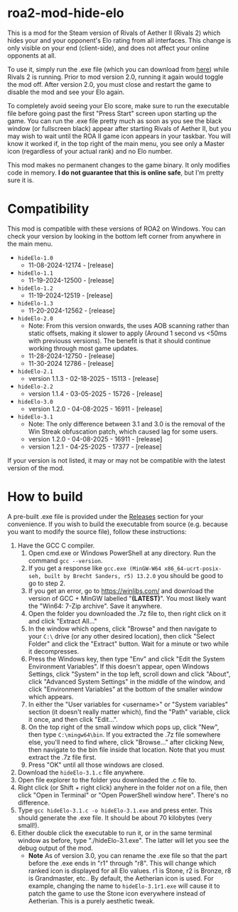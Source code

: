# roa2-mod-hide-elo
This is a mod for the Steam version of Rivals of Aether II (Rivals 2) which hides your and your opponent's Elo rating from all interfaces. This change is only visible on your end (client-side), and does not affect your online opponents at all.

To use it, simply run the .exe file (which you can download from [here](https://github.com/Auride/roa2-mod-hide-elo/releases)) while Rivals 2 is running. Prior to mod version 2.0, running it again would toggle the mod off. After version 2.0, you must close and restart the game to disable the mod and see your Elo again.

To completely avoid seeing your Elo score, make sure to run the executable file before going past the first "Press Start" screen upon starting up the game. You can run the .exe file pretty much as soon as you see the black window (or fullscreen black) appear after starting Rivals of Aether II, but you may wish to wait until the ROA II game icon appears in your taskbar. You will know it worked if, in the top right of the main menu, you see only a Master icon (regardless of your actual rank) and no Elo number.

This mod makes no permanent changes to the game binary. It only modifies code in memory. **I do not guarantee that this is online safe**, but I'm pretty sure it is.

# Compatibility
This mod is compatible with these versions of ROA2 on Windows. You can check your version by looking in the bottom left corner from anywhere in the main menu.
- `hideElo-1.0`
  - 11-08-2024-12174 - [release]
- `hideElo-1.1`
  - 11-19-2024-12500 - [release]
- `hideElo-1.2`
  - 11-19-2024-12519 - [release]
- `hideElo-1.3`
  - 11-20-2024-12562 - [release]
- `hideElo-2.0`
  - Note: From this version onwards, the uses AOB scanning rather than static offsets, making it slower to apply (Around 1 second vs <50ms with previouss versions). The benefit is that it should continue working through most game updates.
  - 11-28-2024-12750 - [release]
  - 11-30-2024 12786 - [release]
- `hideElo-2.1`
  - version 1.1.3 - 02-18-2025 - 15113 - [release]
- `hideElo-2.2`
  - version 1.1.4 - 03-05-2025 - 15726 - [release]
- `hideElo-3.0`
  - version 1.2.0 - 04-08-2025 - 16911 - [release]
- `hideElo-3.1`
  - Note: The only difference between 3.1 and 3.0 is the removal of the Win Streak obfuscation patch, which caused lag for some users.
  - version 1.2.0 - 04-08-2025 - 16911 - [release]
  - version 1.2.1 - 04-25-2025 - 17377 - [release]


If your version is not listed, it may or may not be compatible with the latest version of the mod.

# How to build
A pre-built .exe file is provided under the [Releases](https://github.com/Auride/roa2-mod-hide-elo/releases) section for your convenience. If you wish to build the executable from source (e.g. because you want to modify the source file), follow these instructions:
1. Have the GCC C compiler.
   1. Open cmd.exe or Windows PowerShell at any directory. Run the command `gcc --version`.
   2. If you get a response like `gcc.exe (MinGW-W64 x86_64-ucrt-posix-seh, built by Brecht Sanders, r5) 13.2.0` you should be good to go to step 2.
   3. If you get an error, go to https://winlibs.com/ and download the version of GCC + MinGW labelled "**(LATEST)**". You most likely want the "Win64: 7-Zip archive". Save it anywhere.
   4. Open the folder you downloaded the .7z file to, then right click on it and click "Extract All..."
   5. In the window which opens, click "Browse" and then navigate to your `C:\` drive (or any other desired location), then click "Select Folder" and click the "Extract" button. Wait for a minute or two while it decompresses.
   6. Press the Windows key, then type "Env" and click "Edit the System Environment Variables". If this doesn't appear, open Windows Settings, click "System" in the top left, scroll down and click "About", click "Advanced System Settings" in the middle of the window, and click "Environment Variables" at the bottom of the smaller window which appears.
   7. In either the "User variables for &lt;username&gt;" or "System variables" section (it doesn't really matter which), find the "Path" variable, click it once, and then click "Edit...".
   9. On the top right of the small window which pops up, click "New", then type `C:\mingw64\bin`. If you extracted  the .7z file somewhere else, you'll need to find where, click "Browse..." after clicking New, then navigate to the bin file inside that location. Note that you must extract the .7z file first.
   10. Press "OK" until all those windows are closed.
2. Download the `hideElo-3.1.c` file anywhere.
3. Open file explorer to the folder you downloaded the .c file to.
4. Right click (or Shift + right click) anyhere in the folder *not* on a file, then click "Open in Terminal" or "Open PowerShell window here". There's no difference.
5. Type `gcc hideElo-3.1.c -o hideElo-3.1.exe` and press enter. This should generate the .exe file. It should be about 70 kilobytes (very small!).
6. Either double click the executable to run it, or in the same terminal window as before, type "./hideElo-3.1.exe". The latter will let you see the debug output of the mod.
   - **Note** As of version 3.0, you can rename the .exe file so that the part before the .exe ends in "r1" through "r8". This will change which ranked icon is displayed for all Elo values. r1 is Stone, r2 is Bronze, r8 is Grandmaster, etc.. By default, the Aetherian icon is used. For example, changing the name to `hideElo-3.1r1.exe` will cause it to patch the game to use the Stone icon everywhere instead of Aetherian. This is a purely aesthetic tweak.
